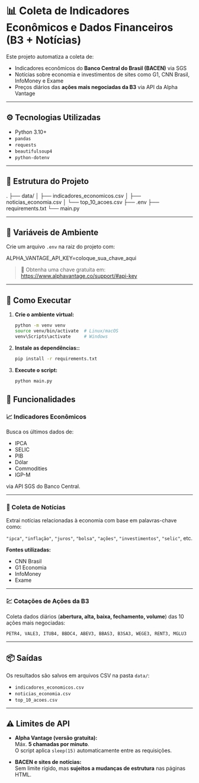 # 📊 Coleta de Indicadores Econômicos e Dados Financeiros (B3 + Notícias)

Este projeto automatiza a coleta de:

- Indicadores econômicos do **Banco Central do Brasil (BACEN)** via SGS
- Notícias sobre economia e investimentos de sites como G1, CNN Brasil, InfoMoney e Exame
- Preços diários das **ações mais negociadas da B3** via API da Alpha Vantage

---

## ⚙️ Tecnologias Utilizadas

- Python 3.10+
- `pandas`
- `requests`
- `beautifulsoup4`
- `python-dotenv`

---

## 📁 Estrutura do Projeto

.
├── data/
│ ├── indicadores_economicos.csv
│ ├── noticias_economia.csv
│ └── top_10_acoes.csv
├── .env
├── requirements.txt
└── main.py


---

## 🔐 Variáveis de Ambiente

Crie um arquivo `.env` na raiz do projeto com:

ALPHA_VANTAGE_API_KEY=coloque_sua_chave_aqui


> 🔑 Obtenha uma chave gratuita em: https://www.alphavantage.co/support/#api-key

---

## 🚀 Como Executar

1. **Crie o ambiente virtual:**
   ```bash
   python -m venv venv
   source venv/bin/activate  # Linux/macOS
   venv\Scripts\activate     # Windows

2. **Instale as dependências::**
   ```bash
   pip install -r requirements.txt

3. **Execute o script:**
   ```bash
   python main.py

## 📌 Funcionalidades

### 📈 Indicadores Econômicos
Busca os últimos dados de:

- IPCA  
- SELIC  
- PIB  
- Dólar  
- Commodities  
- IGP-M  

via API SGS do Banco Central.

---

### 📰 Coleta de Notícias
Extrai notícias relacionadas à economia com base em palavras-chave como:

`"ipca"`, `"inflação"`, `"juros"`, `"bolsa"`, `"ações"`, `"investimentos"`, `"selic"`, etc.

**Fontes utilizadas:**

- CNN Brasil  
- G1 Economia  
- InfoMoney  
- Exame  

---

### 💹 Cotações de Ações da B3
Coleta dados diários (**abertura, alta, baixa, fechamento, volume**) das 10 ações mais negociadas:

`PETR4, VALE3, ITUB4, BBDC4, ABEV3, BBAS3, B3SA3, WEGE3, RENT3, MGLU3`

---

## 📦 Saídas
Os resultados são salvos em arquivos CSV na pasta `data/`:

- `indicadores_economicos.csv`  
- `noticias_economia.csv`  
- `top_10_acoes.csv`

---

## ⚠️ Limites de API

- **Alpha Vantage (versão gratuita):**  
  Máx. **5 chamadas por minuto**.  
  O script aplica `sleep(15)` automaticamente entre as requisições.

- **BACEN e sites de notícias:**  
  Sem limite rígido, mas **sujeitos a mudanças de estrutura** nas páginas HTML.
